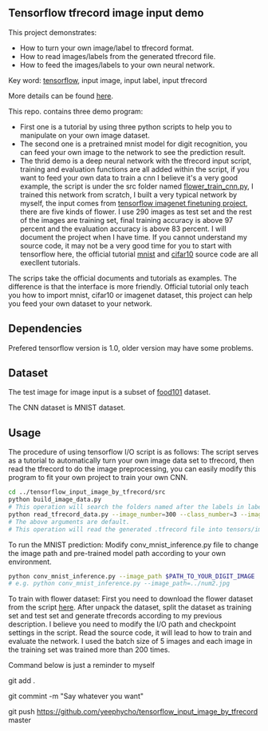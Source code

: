 ## Tensorflow tfrecord image input demo
This project demonstrates:
- How to turn your own image/label to tfrecord format.
- How to read images/labels from the generated tfrecord file.
- How to feed the images/labels to your own neural network.

Key word: [tensorflow](https://www.tensorflow.org/), input image, input label, input tfrecord

More details can be found [here](http://yeephycho.github.io/2016/08/15/image-data-in-tensorflow/).

This repo. contains three demo program:
- First one is a tutorial by using three python scripts to help you to manipulate on your own image dataset. 
- The second one is a pretrained mnist model for digit recognition, you can feed your own image to the network to see the prediction result. 
- The thrid demo is a deep neural network with the tfrecord input script, training and evaluation functions are all added within the script, if you want to feed your own data to train a cnn I believe it's a very good example, the script is under the src folder named [flower_train_cnn.py](https://github.com/yeephycho/tensorflow_input_image_by_tfrecord/blob/master/src/flower_train_cnn.py), I trained this network from scratch, I built a very typical network by myself, the input comes from [tensorflow imagenet finetuning project](https://github.com/tensorflow/models/tree/master/inception/inception), there are five kinds of flower. I use 290 images as test set and the rest of the images are training set, final training accuracy is above 97 percent and the evaluation accuracy is above 83 percent. I will document the project when
I have time. If you cannot understand my source code, it may not be a very good time for you to start with tensorflow here, the official tutorial [mnist](https://www.tensorflow.org/get_started/mnist/beginners) and [cifar10](https://github.com/tensorflow/tensorflow/tree/r0.7/tensorflow/models/image/cifar10) source code are all execllent tutorials.

The scrips take the official documents and tutorials as examples. The difference is that the interface is more friendly. Official tutorial only teach you how to import mnist, cifar10 or imagenet dataset, this project can help you feed your own dataset to your network.

## Dependencies
Prefered tensorflow version is 1.0, older version may have some problems.

## Dataset
The test image for image input is a subset of [food101](https://www.vision.ee.ethz.ch/datasets_extra/food-101/) dataset.

The CNN dataset is MNIST dataset.

## Usage
The procedure of using tensorflow I/O script is as follows:
The script serves as a tutorial to automatically turn your own image data set to tfrecord, then read the tfrecord to do the image preprocessing, you can easily modify this program to fit your own project to train your own CNN.
``` bash
cd ../tensorflow_input_image_by_tfrecord/src
python build_image_data.py
# This operation will search the folders named after the labels in label.txt file, then turn all the files in the labeled folders to .tfrecord file. Check the label.txt file to learn more.
python read_tfrecord_data.py --image_number=300 --class_number=3 --image_height=299 --image_width=299
# The above arguments are default.
# This operation will read the generated .tfrecord file into tensors/images, and write the image to the resized_image folder, the default image size is 299x299. You also can pass arguments: image_number, class_number, image_height, image_width.
```

To run the MNIST prediction:
Modify conv_mnist_inference.py file to change the image path and pre-trained model path according to your own environment.
``` bash
python conv_mnist_inference.py --image_path $PATH_TO_YOUR_DIGIT_IMAGE 
# e.g. python conv_mnist_inference.py --image_path=../num2.jpg
```

To train with flower dataset:
First you need to download the flower dataset from the script [here](https://github.com/tensorflow/models/tree/master/inception/inception).
After unpack the dataset, split the dataset as training set and test set and generate tfrecords according to my previous description.
I believe you need to modify the I/O path and checkpoint settings in the script.
Read the source code, it will lead to how to train and evaluate the network. I used the batch size of 5 images and each image in the training set was trained more than 200 times.


Command below is just a reminder to myself

git add .

git commint -m "Say whatever you want"

git push https://github.com/yeephycho/tensorflow_input_image_by_tfrecord master
